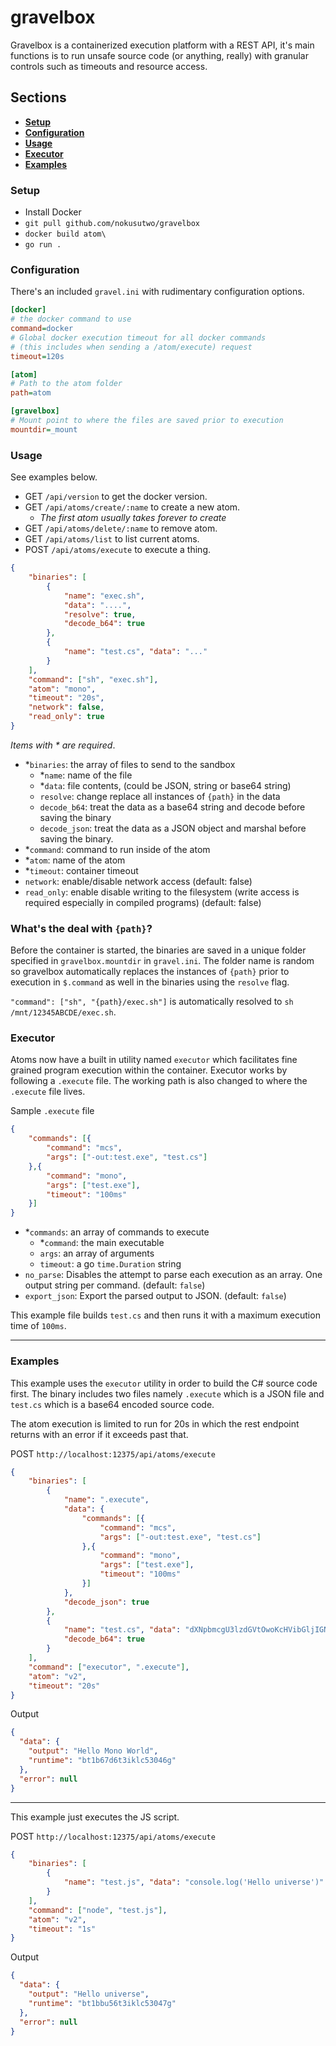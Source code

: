 # gravelbox

Gravelbox is a containerized execution platform with a REST API, it's main functions is 
to run unsafe source code (or anything, really) with granular controls such as timeouts and resource
access.

## Sections
* [**Setup**](#setup)
* [**Configuration**](#configuration)
* [**Usage**](#usage)
* [**Executor**](#executor)
* [**Examples**](#examples)

### Setup
* Install Docker
* `git pull github.com/nokusutwo/gravelbox`
* `docker build atom\`
* `go run .`

### Configuration
There's an included `gravel.ini` with rudimentary configuration options.
```ini
[docker]
# the docker command to use
command=docker
# Global docker execution timeout for all docker commands 
# (this includes when sending a /atom/execute) request
timeout=120s

[atom]
# Path to the atom folder
path=atom

[gravelbox]
# Mount point to where the files are saved prior to execution
mountdir=_mount
```

### Usage
See examples below.
* GET `/api/version` to get the docker version.
* GET `/api/atoms/create/:name` to create a new atom.
    * *The first atom usually takes forever to create*
* GET `/api/atoms/delete/:name` to remove atom.
* GET `/api/atoms/list` to list current atoms.
* POST `/api/atoms/execute` to execute a thing.
```json
{
	"binaries": [
		{
			"name": "exec.sh", 
			"data": "....", 
            "resolve": true,
            "decode_b64": true
		},
		{
			"name": "test.cs", "data": "..."
		}
	],
	"command": ["sh", "exec.sh"],
	"atom": "mono",
	"timeout": "20s",
    "network": false,
    "read_only": true
}
```
*Items with \* are required*.

* *`binaries`: the array of files to send to the sandbox
    * *`name`: name of the file
    * *`data`: file contents, (could be JSON, string or base64 string)
    * `resolve`: change replace all instances of `{path}` in the data
    * `decode_b64`: treat the data as a base64 string and decode before saving the binary
    * `decode_json`: treat the data as a JSON object and marshal before saving the binary.
* *`command`: command to run inside of the atom
* *`atom`: name of the atom
* *`timeout`: container timeout
* `network`: enable/disable network access (default: false)
* `read_only`: enable disable writing to the filesystem (write access is required especially in compiled programs) (default: false)

### What's the deal with `{path}`?
Before the container is started, the binaries are saved in a unique folder specified in `gravelbox.mountdir` in `gravel.ini`.
The folder name is random so gravelbox automatically replaces the instances of `{path}` prior to execution in `$.command` as well in
the binaries using the `resolve` flag. 

`"command": ["sh", "{path}/exec.sh"]` is automatically resolved to `sh /mnt/12345ABCDE/exec.sh`.




### Executor
Atoms now have a built in utility named `executor` which facilitates fine grained program execution within the container.
Executor works by following a `.execute` file. The working path is also changed to where the `.execute` file lives.

Sample `.execute` file
```json
{
    "commands": [{
        "command": "mcs",
        "args": ["-out:test.exe", "test.cs"]
    },{
        "command": "mono",
        "args": ["test.exe"],
        "timeout": "100ms"
    }]
}
```

* *`commands`: an array of commands to execute
    * *`command`: the main executable
    * `args`: an array of arguments
    * `timeout`: a go `time.Duration` string
* `no_parse`: Disables the attempt to parse each execution as an array. One output string per command. (default: `false`)
* `export_json`: Export the parsed output to JSON. (default: `false`)

This example file builds `test.cs` and then runs it with a maximum execution time of `100ms`.

---

### Examples

This example uses the `executor` utility in order to build the C# source code first.
The binary includes two files namely `.execute` which is a JSON file and `test.cs` which is a base64 encoded source code.

The atom execution is limited to run for 20s in which the rest endpoint returns with an error if it exceeds past that.

POST `http://localhost:12375/api/atoms/execute`
```json
{
	"binaries": [
		{
			"name": ".execute", 
			"data": {
				"commands": [{
					"command": "mcs",
					"args": ["-out:test.exe", "test.cs"]
				},{
					"command": "mono",
					"args": ["test.exe"],
					"timeout": "100ms"
				}]
			},
			"decode_json": true
		},
		{
			"name": "test.cs", "data": "dXNpbmcgU3lzdGVtOwoKcHVibGljIGNsYXNzIEhlbGxvV29ybGQKewogICAgcHVibGljIHN0YXRpYyB2b2lkIE1haW4oc3RyaW5nW10gYXJncykKICAgIHsKICAgICAgICBDb25zb2xlLldyaXRlTGluZSAoIkhlbGxvIE1vbm8gV29ybGQiKTsKICAgIH0KfQ==",
			"decode_b64": true
		}
	],
	"command": ["executor", ".execute"],
	"atom": "v2",
	"timeout": "20s"
}
```
Output
```json
{
  "data": {
    "output": "Hello Mono World",
    "runtime": "bt1b67d6t3iklc53046g"
  },
  "error": null
}
```

---

This example just executes the JS script.

POST `http://localhost:12375/api/atoms/execute`
```json
{
	"binaries": [
		{
			"name": "test.js", "data": "console.log('Hello universe')"
		}
	],
	"command": ["node", "test.js"],
	"atom": "v2",
	"timeout": "1s"
}
```
Output
```json
{
  "data": {
    "output": "Hello universe",
    "runtime": "bt1bbu56t3iklc53047g"
  },
  "error": null
}
```


